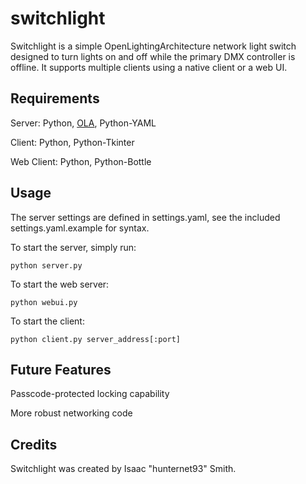 switchlight
===========

Switchlight is a simple OpenLightingArchitecture network light switch designed to turn lights on and off while the primary DMX controller is offline. It supports multiple clients using a native client or a web UI.

Requirements
------------
Server:     Python, [OLA](http://www.openlighting.org/ola), Python-YAML

Client:     Python, Python-Tkinter

Web Client: Python, Python-Bottle

Usage
-----
The server settings are defined in settings.yaml, see the included settings.yaml.example for syntax.

To start the server, simply run:

    python server.py

To start the web server:

    python webui.py

To start the client:

    python client.py server_address[:port]

Future Features
---------------
Passcode-protected locking capability

More robust networking code

Credits
-------
Switchlight was created by Isaac "hunternet93" Smith.
